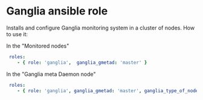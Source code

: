 Ganglia ansible role
=========================

Installs and configure Ganglia monitoring system in a cluster of nodes.
How to use it:

In the "Monitored nodes"
```yml
 roles: 
    - { role: 'ganglia',  ganglia_gmetad: 'master' }
```

In the "Ganglia meta Daemon node"
```yml
 roles: 
    - { role: 'ganglia', ganglia_gmetad: 'master', ganglia_type_of_node: 'master'}
```

